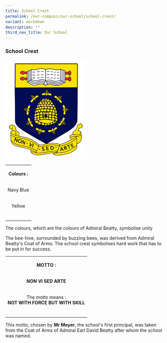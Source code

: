 ```yaml
---
title: School Crest
permalink: /our-compass/our-school/school-crest/
variant: markdown
description: ""
third_nav_title: Our School
---
```

### **School Crest**

<style>
	table, th, td {
	text-align: center;
	}
</style>

<img height="50%" width="50%" alt="placeholder" src="/images/BTlogo.png">

<table><colgroup><col></colgroup><tbody><tr><th rowspan="1" colspan="1"><p>Colours :</p></th></tr><tr><td rowspan="1" colspan="1"><p>Navy Blue</p></td></tr><tr><td rowspan="1" colspan="1"><p>Yellow</p></td></tr><tr><td rowspan="1" colspan="1"><p></p></td></tr></tbody></table>

The colours, which are the colours of Admiral Beatty, symbolise unity

The bee-hive, surrounded by buzzing bees, was derived from Admiral Beatty's Coat of Arms. The school crest symbolises hard work that has to be put in for success.

<table style="minWidth: 25px"><colgroup><col></colgroup><tbody><tr><th rowspan="1" colspan="1"><p>MOTTO :</p></th></tr><tr><td rowspan="1" colspan="1"><p><strong>NON VI SED ARTE</strong></p></td></tr><tr><td rowspan="1" colspan="1"><p>The motto means :<br><strong>NOT WITH FORCE BUT WITH SKILL</strong></p></td></tr><tr><td rowspan="1" colspan="1"><p></p></td></tr></tbody></table>

This motto, chosen by&nbsp;**Mr Meyer**, the school's first principal, was taken from the Coat of Arms of Admiral Earl David Beatty after whom the school was named.
